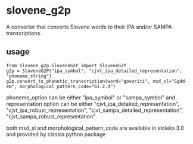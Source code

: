 # slovene_g2p
A converter that converts Slovene words to their IPA and/or SAMPA transcriptions.



## usage

```
from slovene_g2p.SloveneG2P import SloveneG2P
g2p = SloveneG2P("ipa_symbol", "cjvt_ipa_detailed_representation", "phoneme_string")
g2p.convert_to_phonetic_transcription(word="govoriti", msd_sl="Ggdd-em", morphological_pattern_code="G1.2.d")
```

phoneme_option can be either "ipa_symbol" or "sampa_symbol" and representation option can be either "cjvt_ipa_detailed_representation", "cjvt_ipa_robust_representation", "cjvt_sampa_detailed_representation", "cjvt_sampa_robust_representation"

both msd_sl and morphological_pattern_code are available in sloleks 3.0 and provided by classla python package